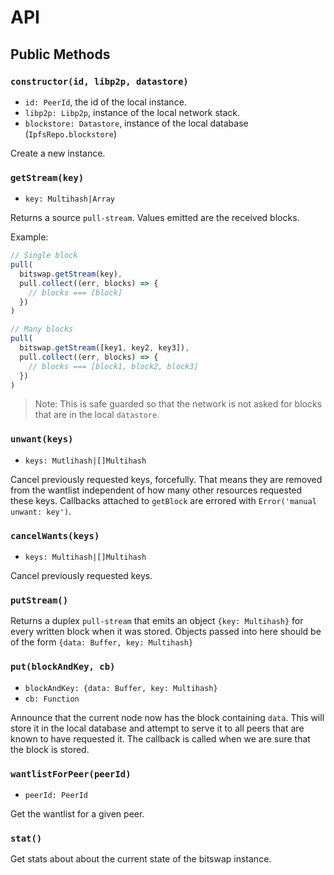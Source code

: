 # API

## Public Methods

### `constructor(id, libp2p, datastore)`

- `id: PeerId`, the id of the local instance.
- `libp2p: Libp2p`, instance of the local network stack.
- `blockstore: Datastore`, instance of the local database (`IpfsRepo.blockstore`)

Create a new instance.


### `getStream(key)`

- `key: Multihash|Array`

Returns a source `pull-stream`. Values emitted are the received blocks.

Example:

```js
// Single block
pull(
  bitswap.getStream(key),
  pull.collect((err, blocks) => {
    // blocks === [block]
  })
)

// Many blocks
pull(
  bitswap.getStream([key1, key2, key3]),
  pull.collect((err, blocks) => {
    // blocks === [block1, block2, block3]
  })
)
```


> Note: This is safe guarded so that the network is not asked
> for blocks that are in the local `datastore`.


### `unwant(keys)`

- `keys: Mutlihash|[]Multihash`

Cancel previously requested keys, forcefully. That means they are removed from the
wantlist independent of how many other resources requested these keys. Callbacks
attached to `getBlock` are errored with `Error('manual unwant: key')`.

### `cancelWants(keys)`

- `keys: Multihash|[]Multihash`

Cancel previously requested keys.

### `putStream()`

Returns a duplex `pull-stream` that emits an object `{key: Multihash}` for every written block when it was stored.
Objects passed into here should be of the form `{data: Buffer, key: Multihash}`

### `put(blockAndKey, cb)`

- `blockAndKey: {data: Buffer, key: Multihash}`
- `cb: Function`

Announce that the current node now has the block containing `data`. This will store it
in the local database and attempt to serve it to all peers that are known
 to have requested it. The callback is called when we are sure that the block
 is stored.

### `wantlistForPeer(peerId)`

- `peerId: PeerId`

Get the wantlist for a given peer.

### `stat()`

Get stats about about the current state of the bitswap instance.
